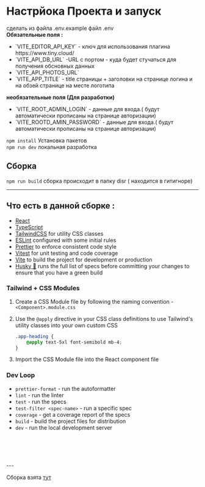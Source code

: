 # Настрйока Проекта и запуск
сделать из файла .env.example файл .env <br>
**Обязательные поля :**
<ul>
    <li>`VITE_EDITOR_API_KEY` - ключ для использования плагина https://www.tiny.cloud/</li>
    <li>`VITE_API_DB_URL` -URL с портом - куда будет стучаться для получения обсновных данных</li>
    <li>`VITE_API_PHOTOS_URL`</li>
    <li>`VITE_APP_TITLE`  - title страницы +  заголовки на странице логина и на обзей странице на месте логотипа</li>
</ul>

**необязательные поля (Для разработки)**
<ul>
    <li>`VITE_ROOT_ADMIN_LOGIN` -  данные для входа.( будут автоматически прописаны  на странице авторизации)</li>
    <li>`VITE_ROOTD_AMIN_PASSWORD` -  данные для входа.( будут автоматически прописаны  на странице авторизации)</li>
</ul>

`npm install` Установка пакетов<br>
`npm run dev` локальная разработка

## Сборка 
`npm run build` сборка происходит в папку disr ( находится в гитигноре)











----
## Что есть в данной сборке :

- [React](https://reactjs.org/)
- [TypeScript](https://www.typescriptlang.org/)
- [TailwindCSS](https://tailwindcss.com/) for utility CSS classes
- [ESLint](https://eslint.org/) configured with some initial rules
- [Prettier](https://prettier.io/) to enforce consistent code style
- [Vitest](https://vitest.dev/) for unit testing and code coverage
- [Vite](https://vitejs.dev/) to build the project for development or production
- [Husky 🐶](https://typicode.github.io/husky/) runs the full list of specs before committing your changes to ensure that you have a green build


### Tailwind + CSS Modules

1. Create a CSS Module file by following the naming convention - `<Component>.module.css`
2. Use the `@apply` directive in your CSS class definitions to use Tailwind's utility classes into your own custom CSS
    
    ```css
    .app-heading {
        @apply text-5xl font-semibold mb-4;
    }
    ```
3. Import the CSS Module file into the React component file

### Dev Loop

- `prettier-format` - run the autoformatter
- `lint` - run the linter
- `test` - run the specs
- `test-filter <spec-name>` - run a specific spec
- `coverage` - get a coverage report of the specs
- `build` - build the project files for distribution
- `dev` - run the local development server

<br>
<br>
<br>
<br>
---

Сборка взята <a href="https://github.com/nrabhiram/vite-react-ts-tailwind-template.git">тут</a>
